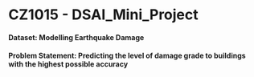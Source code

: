 # CZ1015 - DSAI_Mini_Project

#### Dataset: Modelling Earthquake Damage

#### Problem Statement: Predicting the level of damage grade to buildings with the highest possible accuracy

